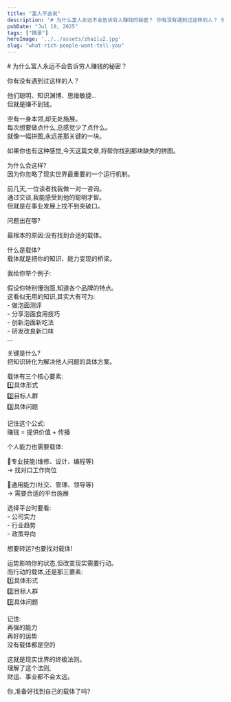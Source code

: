 ```yaml
---
title: "富人不会说"
description: "# 为什么富人永远不会告诉穷人赚钱的秘密？ 你有没有遇到过这样的人？ 他们聪明、知识渊博、思维敏捷... 但就 [&hellip;]"
pubDate: "Jul 19, 2025"
tags: ["摘录"]
heroImage: '../../assets/zhailu2.jpg'
slug: "what-rich-people-wont-tell-you"
---
```


\# 为什么富人永远不会告诉穷人赚钱的秘密？

你有没有遇到过这样的人？

他们聪明、知识渊博、思维敏捷...  
但就是赚不到钱。

空有一身本领,却无处施展。  
每次想要做点什么,总感觉少了点什么。  
就像一幅拼图,永远差那关键的一块。

如果你也有这种感觉,今天这篇文章,将帮你找到那块缺失的拼图。

为什么会这样?  
因为你忽略了现实世界最重要的一个运行机制。

前几天,一位读者找我做一对一咨询。  
通过交谈,我能感受到他的聪明才智。  
但就是在事业发展上找不到突破口。

问题出在哪?

最根本的原因:没有找到合适的载体。

什么是载体?  
载体就是把你的知识、能力变现的桥梁。

我给你举个例子:

假设你特别懂泡面,知道各个品牌的特点。  
这看似无用的知识,其实大有可为:  
\- 做泡面测评  
\- 分享泡面食用技巧  
\- 创新泡面新吃法  
\- 研发改良新口味  
...

关键是什么?  
把知识转化为解决他人问题的具体方案。

载体有三个核心要素:  
1️⃣具体形式  
2️⃣目标人群  
3️⃣具体问题

记住这个公式:  
赚钱 = 提供价值 + 传播

个人能力也需要载体:

🔹专业技能(维修、设计、编程等)  
→ 找对口工作岗位

🔹通用能力(社交、管理、领导等)  
→ 需要合适的平台施展

选择平台时要看:  
\- 公司实力  
\- 行业趋势  
\- 政策导向

想要转运?也要找对载体!

运势影响你的状态,但改变现实需要行动。  
而行动的载体,还是那三要素:  
1️⃣具体形式  
2️⃣目标人群  
3️⃣具体问题

记住:  
再强的能力  
再好的运势  
没有载体都是空的

这就是现实世界的终极法则。  
理解了这个法则,  
财运、事业都不会太远。

你,准备好找到自己的载体了吗?